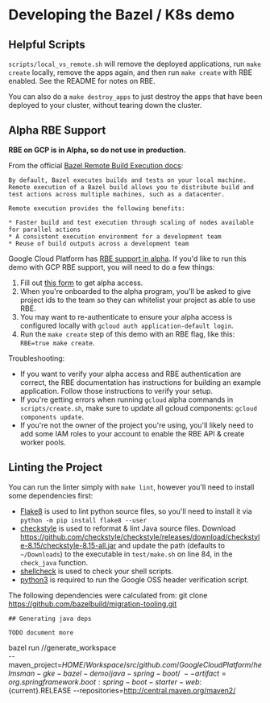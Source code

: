 # Developing the Bazel / K8s demo

## Helpful Scripts

`scripts/local_vs_remote.sh` will remove the deployed applications, run `make create` locally, remove the apps again, and then run `make create` with RBE enabled. See the README for notes on RBE.

You can also do a `make destroy_apps` to just destroy the apps that have been deployed to your cluster, without tearing down the cluster.

## Alpha RBE Support

**RBE on GCP is in Alpha, so do not use in production.**

From the official [Bazel Remote Build Execution docs](https://blog.bazel.build/2018/10/05/remote-build-execution.html):

```
By default, Bazel executes builds and tests on your local machine. Remote execution of a Bazel build allows you to distribute build and test actions across multiple machines, such as a datacenter.

Remote execution provides the following benefits:

* Faster build and test execution through scaling of nodes available for parallel actions
* A consistent execution environment for a development team
* Reuse of build outputs across a development team
```

Google Cloud Platform has [RBE support in alpha](https://blog.bazel.build/2018/10/05/remote-build-execution.html). If you'd like to run this demo with GCP RBE support, you will need to do a few things:

1. Fill out [this form](https://docs.google.com/forms/d/e/1FAIpQLScBai-iQ2tn7RcGcsz3Twjr4yDOeHowrb6-3v5qlgS69GcxbA/viewform) to get alpha access.
2. When you're onboarded to the alpha program, you'll be asked to give project ids to the team so they can whitelist your project as able to use RBE.
3. You may want to re-authenticate to ensure your alpha access is configured locally with `gcloud auth application-default login`.
3. Run the `make create` step of this demo with an RBE flag, like this: `RBE=true make create`.

Troubleshooting:
* If you want to verify your alpha access and RBE authentication are correct, the RBE documentation has instructions for building an example application. Follow those instructions to verify your setup.
* If you're getting errors when running `gcloud` alpha commands in `scripts/create.sh`, make sure to update all gcloud components: `gcloud components update`.
* If you're not the owner of the project you're using, you'll likely need to add some IAM roles to your account to enable the RBE API & create worker pools.

## Linting the Project

You can run the linter simply with `make lint`, however you'll need to install some dependencies first:

* [Flake8](http://flake8.pycqa.org/en/latest/) is used to lint python source files, so you'll need to install it via `python -m pip install flake8 --user`
* [checkstyle](http://checkstyle.sourceforge.net/) is used to reformat & lint Java source files. Download https://github.com/checkstyle/checkstyle/releases/download/checkstyle-8.15/checkstyle-8.15-all.jar and update the path (defaults to `~/Downloads`) to the executable in `test/make.sh` on line 84, in the `check_java` function.
* [shellcheck](https://www.shellcheck.net/) is used to check your shell scripts.
* [python3](https://www.python.org/downloads/) is required to run the Google OSS header verification script.

The following dependencies were calculated from:
git clone https://github.com/bazelbuild/migration-tooling.git
```
## Generating java deps

TODO document more

```
bazel run //generate_workspace \
 --maven_project=$HOME/Workspace/src/github.com/GoogleCloudPlatform/helmsman-gke-bazel-demo/java-spring-boot/ \
 --artifact=org.springframework.boot:spring-boot-starter-web:${current}.RELEASE --repositories=http://central.maven.org/maven2/
```
